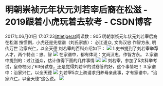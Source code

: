 # 明朝崇祯元年状元刘若宰后裔在松滋 - 2019跟着小虎玩着去软考 - CSDN博客
2017年06月01日 17:07:23[littletigerat](https://me.csdn.net/littletigerat)阅读数：905
明朝崇祯元年状元刘若宰后裔在松滋
按惯例，小虎还是先摆谱（刘氏家族）：
必江道众, 文尚汉忠
作智方永, 明传万世
治家兴仁，以全天德
刘若宰的百科介绍如下：
![](https://mmbiz.qlogo.cn/mmbiz_png/lwbxYTQ6oCiaCsbKmLtPndUFQfWvHb0lHrVsa2SEujSiaOAibwefmGIcU7Cw03H71mCVH4p79Njmgic5pcaxSyZD8w/0?wx_fmt=png)
1.史书提到了刘若宰举荐人才，两个特点：忠、智
![](https://mmbiz.qlogo.cn/mmbiz_png/lwbxYTQ6oCiaCsbKmLtPndUFQfWvHb0lHdLBD3QVcURlibKBBcabzTbfx9PZEkdiclsSVFibIsoKCUvOMYsP3XGRibA/0?wx_fmt=png)
在家谱中，都有体现：文尚汉忠，作智方永。
2.家谱中提到的：过江道众，估计值得下面的几件事情
![](https://mmbiz.qlogo.cn/mmbiz_png/lwbxYTQ6oCiaCsbKmLtPndUFQfWvHb0lH7vOCA8JkUJjyNhGK5QnRYoqsYzUa8UjEBHibXedQGiaQPx8OSLIGviaMg/0?wx_fmt=png)
![](https://mmbiz.qlogo.cn/mmbiz_png/lwbxYTQ6oCiaCsbKmLtPndUFQfWvHb0lHKAT4wjo1RR1dHKbSO9nZYEHibCESHqnbiauz78tZv2ozkibW0HwQmvYfg/0?wx_fmt=png)
刘若宰，参加了5次科举考试，皇帝校阅了63份试卷，还是觉得刘若宰的试卷答的好，这个事情吧！
3.家谱中：治家兴仁，以全天德
![](https://mmbiz.qlogo.cn/mmbiz_png/lwbxYTQ6oCiaCsbKmLtPndUFQfWvHb0lHfNeGQoTLWtEtDa0Jqoqia1fAF4sjgaffciapibMA8fYyZnIkEXicQjy5IA/0?wx_fmt=png)
刘若宰5次上疏请求归养母亲此事，才有家谱中，“治家兴仁，以全天德”这么说。
![](https://mmbiz.qlogo.cn/mmbiz_png/lwbxYTQ6oCiaCsbKmLtPndUFQfWvHb0lH2MchjTBBTSlTPHXUHglBWa4XmANDpibW4WHFBJ5XNSrib0TqZYKB3Ykw/0?wx_fmt=png)
​
